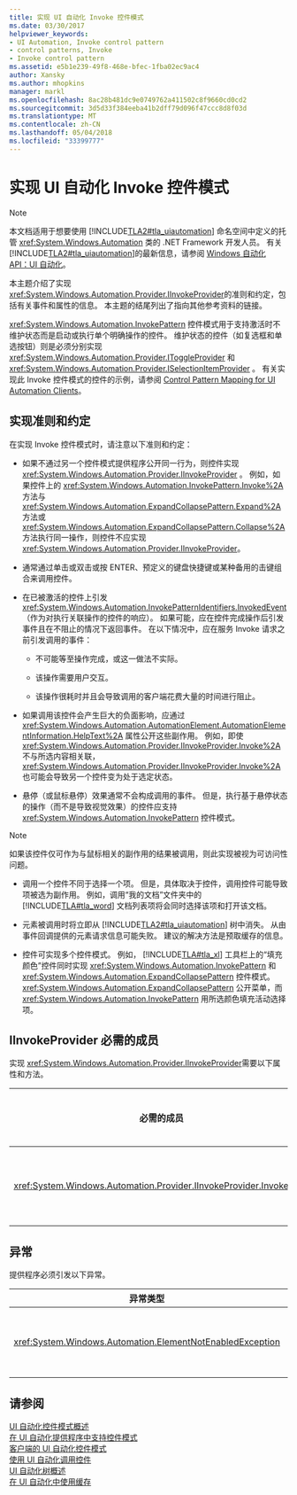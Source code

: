 ```yaml
---
title: 实现 UI 自动化 Invoke 控件模式
ms.date: 03/30/2017
helpviewer_keywords:
- UI Automation, Invoke control pattern
- control patterns, Invoke
- Invoke control pattern
ms.assetid: e5b1e239-49f8-468e-bfec-1fba02ec9ac4
author: Xansky
ms.author: mhopkins
manager: markl
ms.openlocfilehash: 8ac28b481dc9e0749762a411502c8f9660cd0cd2
ms.sourcegitcommit: 3d5d33f384eeba41b2dff79d096f47ccc8d8f03d
ms.translationtype: MT
ms.contentlocale: zh-CN
ms.lasthandoff: 05/04/2018
ms.locfileid: "33399777"
---
```

# <a name="implementing-the-ui-automation-invoke-control-pattern"></a>实现 UI 自动化 Invoke 控件模式
> [!NOTE]
>  本文档适用于想要使用 [!INCLUDE[TLA2#tla_uiautomation](../../../includes/tla2sharptla-uiautomation-md.md)] 命名空间中定义的托管 <xref:System.Windows.Automation> 类的 .NET Framework 开发人员。 有关 [!INCLUDE[TLA2#tla_uiautomation](../../../includes/tla2sharptla-uiautomation-md.md)]的最新信息，请参阅 [Windows 自动化 API：UI 自动化](http://go.microsoft.com/fwlink/?LinkID=156746)。  
  
 本主题介绍了实现 <xref:System.Windows.Automation.Provider.IInvokeProvider>的准则和约定，包括有关事件和属性的信息。 本主题的结尾列出了指向其他参考资料的链接。  
  
 <xref:System.Windows.Automation.InvokePattern> 控件模式用于支持激活时不维护状态而是启动或执行单个明确操作的控件。 维护状态的控件（如复选框和单选按钮）则是必须分别实现 <xref:System.Windows.Automation.Provider.IToggleProvider> 和 <xref:System.Windows.Automation.Provider.ISelectionItemProvider> 。 有关实现此 Invoke 控件模式的控件的示例，请参阅 [Control Pattern Mapping for UI Automation Clients](../../../docs/framework/ui-automation/control-pattern-mapping-for-ui-automation-clients.md)。  
  
<a name="Implementation_Guidelines_and_Conventions"></a>   
## <a name="implementation-guidelines-and-conventions"></a>实现准则和约定  
 在实现 Invoke 控件模式时，请注意以下准则和约定：  
  
-   如果不通过另一个控件模式提供程序公开同一行为，则控件实现 <xref:System.Windows.Automation.Provider.IInvokeProvider> 。 例如，如果控件上的 <xref:System.Windows.Automation.InvokePattern.Invoke%2A> 方法与 <xref:System.Windows.Automation.ExpandCollapsePattern.Expand%2A> 方法或 <xref:System.Windows.Automation.ExpandCollapsePattern.Collapse%2A> 方法执行同一操作，则控件不应实现 <xref:System.Windows.Automation.Provider.IInvokeProvider>。  
  
-   通常通过单击或双击或按 ENTER、预定义的键盘快捷键或某种备用的击键组合来调用控件。  
  
-   在已被激活的控件上引发<xref:System.Windows.Automation.InvokePatternIdentifiers.InvokedEvent> （作为对执行关联操作的控件的响应）。 如果可能，应在控件完成操作后引发事件且在不阻止的情况下返回事件。 在以下情况中，应在服务 Invoke 请求之前引发调用的事件：  
  
    -   不可能等至操作完成，或这一做法不实际。  
  
    -   该操作需要用户交互。  
  
    -   该操作很耗时并且会导致调用的客户端花费大量的时间进行阻止。  
  
-   如果调用该控件会产生巨大的负面影响，应通过 <xref:System.Windows.Automation.AutomationElement.AutomationElementInformation.HelpText%2A> 属性公开这些副作用。 例如，即使 <xref:System.Windows.Automation.Provider.IInvokeProvider.Invoke%2A> 不与所选内容相关联， <xref:System.Windows.Automation.Provider.IInvokeProvider.Invoke%2A> 也可能会导致另一个控件变为处于选定状态。  
  
-   悬停（或鼠标悬停）效果通常不会构成调用的事件。 但是，执行基于悬停状态的操作（而不是导致视觉效果）的控件应支持 <xref:System.Windows.Automation.InvokePattern> 控件模式。  
  
> [!NOTE]
>  如果该控件仅可作为与鼠标相关的副作用的结果被调用，则此实现被视为可访问性问题。  
  
-   调用一个控件不同于选择一个项。 但是，具体取决于控件，调用控件可能导致项被选为副作用。 例如，调用“我的文档”文件夹中的 [!INCLUDE[TLA#tla_word](../../../includes/tlasharptla-word-md.md)] 文档列表项将会同时选择该项和打开该文档。  
  
-   元素被调用时将立即从 [!INCLUDE[TLA2#tla_uiautomation](../../../includes/tla2sharptla-uiautomation-md.md)] 树中消失。 从由事件回调提供的元素请求信息可能失败。 建议的解决方法是预取缓存的信息。  
  
-   控件可实现多个控件模式。 例如， [!INCLUDE[TLA#tla_xl](../../../includes/tlasharptla-xl-md.md)] 工具栏上的“填充颜色”控件同时实现 <xref:System.Windows.Automation.InvokePattern> 和 <xref:System.Windows.Automation.ExpandCollapsePattern> 控件模式。 <xref:System.Windows.Automation.ExpandCollapsePattern> 公开菜单，而 <xref:System.Windows.Automation.InvokePattern> 用所选颜色填充活动选择项。  
  
<a name="Required_Members_for_the_IValueProvider_Interface"></a>   
## <a name="required-members-for-iinvokeprovider"></a>IInvokeProvider 必需的成员  
 实现 <xref:System.Windows.Automation.Provider.IInvokeProvider>需要以下属性和方法。  
  
|必需的成员|成员类型|说明|  
|----------------------|-----------------|-----------|  
|<xref:System.Windows.Automation.Provider.IInvokeProvider.Invoke%2A>|方法|<xref:System.Windows.Automation.Provider.IInvokeProvider.Invoke%2A> 是一个异步调用且必须立即返回而不阻塞。<br /><br /> 此行为对于被调用时直接或间接启动模式对话框的控件而言尤其重要。 引发该事件的任何 UI 自动化客户端将保持被阻止的状态，直到模式对话框关闭为止。|  
  
<a name="Exceptions"></a>   
## <a name="exceptions"></a>异常  
 提供程序必须引发以下异常。  
  
|异常类型|条件|  
|--------------------|---------------|  
|<xref:System.Windows.Automation.ElementNotEnabledException>|如果未启用该控件。|  
  
## <a name="see-also"></a>请参阅  
 [UI 自动化控件模式概述](../../../docs/framework/ui-automation/ui-automation-control-patterns-overview.md)  
 [在 UI 自动化提供程序中支持控件模式](../../../docs/framework/ui-automation/support-control-patterns-in-a-ui-automation-provider.md)  
 [客户端的 UI 自动化控件模式](../../../docs/framework/ui-automation/ui-automation-control-patterns-for-clients.md)  
 [使用 UI 自动化调用控件](../../../docs/framework/ui-automation/invoke-a-control-using-ui-automation.md)  
 [UI 自动化树概述](../../../docs/framework/ui-automation/ui-automation-tree-overview.md)  
 [在 UI 自动化中使用缓存](../../../docs/framework/ui-automation/use-caching-in-ui-automation.md)
